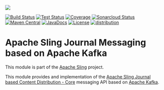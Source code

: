 [<img src="https://sling.apache.org/res/logos/sling.png"/>](https://sling.apache.org)

 [![Build Status](https://ci-builds.apache.org/job/Sling/job/modules/job/sling-org-apache-sling-distribution-journal-kafka/job/master/badge/icon)](https://ci-builds.apache.org/job/Sling/job/modules/job/sling-org-apache-sling-distribution-journal-kafka/job/master/) [![Test Status](https://img.shields.io/jenkins/tests.svg?jobUrl=https://ci-builds.apache.org/job/Sling/job/modules/job/sling-org-apache-sling-distribution-journal-kafka/job/master/)](https://ci-builds.apache.org/job/Sling/job/modules/job/sling-org-apache-sling-distribution-journal-kafka/job/master/test/?width=800&height=600) [![Coverage](https://sonarcloud.io/api/project_badges/measure?project=apache_sling-org-apache-sling-distribution-journal-kafka&metric=coverage)](https://sonarcloud.io/dashboard?id=apache_sling-org-apache-sling-distribution-journal-kafka) [![Sonarcloud Status](https://sonarcloud.io/api/project_badges/measure?project=apache_sling-org-apache-sling-distribution-journal-kafka&metric=alert_status)](https://sonarcloud.io/dashboard?id=apache_sling-org-apache-sling-distribution-journal-kafka) [![Maven Central](https://maven-badges.herokuapp.com/maven-central/org.apache.sling/org.apache.sling.distribution.journal.kafka/badge.svg)](https://search.maven.org/#search%7Cga%7C1%7Cg%3A%22org.apache.sling%22%20a%3A%22org.apache.sling.distribution.journal.kafka%22) [![JavaDocs](https://www.javadoc.io/badge/org.apache.sling/org.apache.sling.distribution.journal.kafka.svg)](https://www.javadoc.io/doc/org.apache.sling/org.apache.sling.distribution.journal.kafka) [![License](https://img.shields.io/badge/License-Apache%202.0-blue.svg)](https://www.apache.org/licenses/LICENSE-2.0) [![distribution](https://sling.apache.org/badges/group-distribution.svg)](https://github.com/apache/sling-aggregator/blob/master/docs/groups/distribution.md)

# Apache Sling Journal Messaging based on Apache Kafka

This module is part of the [Apache Sling](https://sling.apache.org) project.

This module provides and implementation of the [Apache Sling Journal based Content Distribution - Core](https://github.com/apache/sling-org-apache-sling-distribution-journal) messaging API based on [Apache Kafka](https://github.com/apache/kafka).
